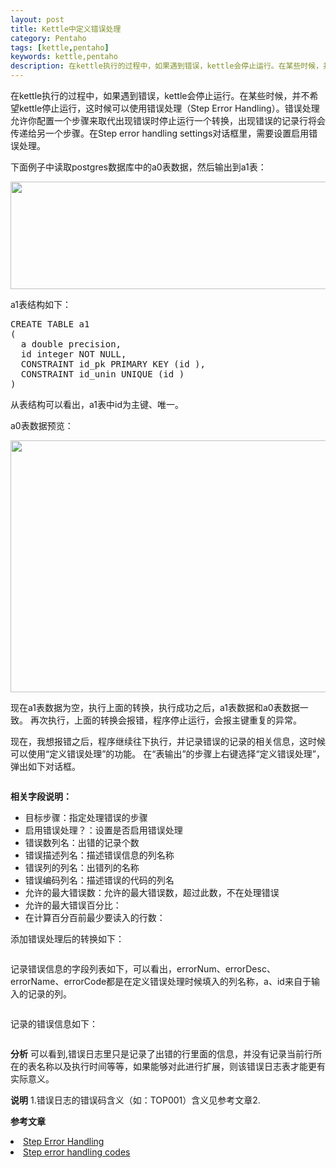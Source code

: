 ```yaml
---
layout: post
title: Kettle中定义错误处理
category: Pentaho
tags: [kettle,pentaho]
keywords: kettle,pentaho
description: 在kettle执行的过程中，如果遇到错误，kettle会停止运行。在某些时候，并不希望kettle停止运行，这时候可以使用错误处理（Step Error Handling）。错误处理允许你配置一个步骤来取代出现错误时停止运行一个转换，出现错误的记录行将会传递给另一个步骤。在Step error handling settings对话框里，需要设置启用错误处理。
---
```

在kettle执行的过程中，如果遇到错误，kettle会停止运行。在某些时候，并不希望kettle停止运行，这时候可以使用错误处理（Step Error Handling）。错误处理允许你配置一个步骤来取代出现错误时停止运行一个转换，出现错误的记录行将会传递给另一个步骤。在Step error handling settings对话框里，需要设置启用错误处理。

下面例子中读取postgres数据库中的a0表数据，然后输出到a1表：
<div class="pic">
<img alt="" src="http://ww2.sinaimg.cn/mw600/48e24b4cjw1dq56wck3m7j.jpg" class="alignnone" width="600" height="172" />
</div>

a1表结构如下：
<pre lang="sql">
CREATE TABLE a1
(
  a double precision,
  id integer NOT NULL,
  CONSTRAINT id_pk PRIMARY KEY (id ),
  CONSTRAINT id_unin UNIQUE (id )
)
</pre>

从表结构可以看出，a1表中id为主键、唯一。

a0表数据预览：
<div class="pic">
<img alt="" src="http://ww4.sinaimg.cn/mw600/48e24b4cjw1dq56wcr6c2j.jpg" class="alignnone" width="553" height="403" />
</div>

现在a1表数据为空，执行上面的转换，执行成功之后，a1表数据和a0表数据一致。
再次执行，上面的转换会报错，程序停止运行，会报主键重复的异常。

现在，我想报错之后，程序继续往下执行，并记录错误的记录的相关信息，这时候可以使用“定义错误处理”的功能。
在“表输出”的步骤上右键选择“定义错误处理”，弹出如下对话框。
<div class="pic">
<img src="http://ww3.sinaimg.cn/mw600/48e24b4cjw1dq56wd5ckwj.jpg" alt="" />
</div>

<strong>相关字段说明：</strong>

- 目标步骤：指定处理错误的步骤
- 启用错误处理？：设置是否启用错误处理
- 错误数列名：出错的记录个数
- 错误描述列名：描述错误信息的列名称
- 错误列的列名：出错列的名称
- 错误编码列名：描述错误的代码的列名
- 允许的最大错误数：允许的最大错误数，超过此数，不在处理错误
- 允许的最大错误百分比：
- 在计算百分百前最少要读入的行数：

添加错误处理后的转换如下：
<div class="pic">
<img src="http://ww4.sinaimg.cn/mw600/48e24b4cjw1dq56wdntipj.jpg" alt="" />
</div>

记录错误信息的字段列表如下，可以看出，errorNum、errorDesc、errorName、errorCode都是在定义错误处理时候填入的列名称，a、id来自于输入的记录的列。
<div class="pic">
<img src="http://ww2.sinaimg.cn/mw600/48e24b4cjw1dq56wdvk6uj.jpg" alt="" />
</div>

记录的错误信息如下：
<div class="pic">
<img src="http://ww4.sinaimg.cn/mw600/48e24b4cjw1dq56we2sn2j.jpg" alt="" />
</div>

<strong>分析</strong>
可以看到,错误日志里只是记录了出错的行里面的信息，并没有记录当前行所在的表名称以及执行时间等等，如果能够对此进行扩展，则该错误日志表才能更有实际意义。

<strong>说明</strong>
1.错误日志的错误码含义（如：TOP001）含义见参考文章2.

<strong>参考文章</strong>
<li><a href="http://wiki.pentaho.com/display/EAI/.09+Transformation+Steps#.09TransformationSteps-StepErrorHandling" target="_blank">Step Error Handling</a>
</li>
<li><a href="http://wiki.pentaho.com/display/COM/Step+error+handling+codes" target="_blank">Step error handling codes</a>
</li>
